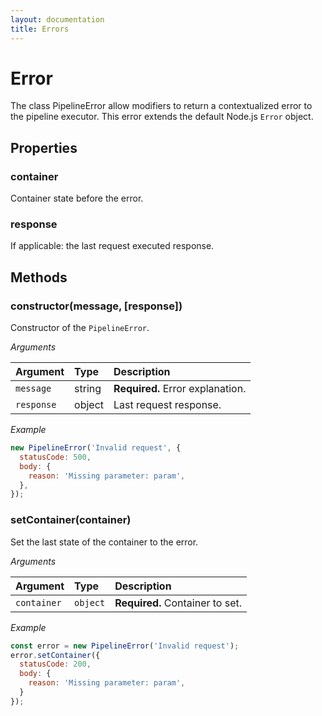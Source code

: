 ```yaml
---
layout: documentation
title: Errors
---
```


# Error

The class PipelineError allow modifiers to return a contextualized error to the pipeline executor.
This error extends the default Node.js `Error` object.

## Properties

### container

Container state before the error.

### response

If applicable: the last request executed response.

## Methods

### constructor(message, [response])

Constructor of the `PipelineError`.

_Arguments_

| Argument   | Type   | Description                      |
| :--------- | :----- | :------------------------------- |
| `message`  | string | **Required.** Error explanation. |
| `response` | object | Last request response.           |

_Example_

```js
new PipelineError('Invalid request', {
  statusCode: 500,
  body: {
    reason: 'Missing parameter: param',
  },
});
```

### setContainer(container)

Set the last state of the container to the error.

_Arguments_

| Argument    | Type     | Description                     |
| :---------- | :------- | :------------------------------ |
| `container` | `object` | **Required.** Container to set. |

_Example_

```js
const error = new PipelineError('Invalid request');
error.setContainer({
  statusCode: 200,
  body: {
    reason: 'Missing parameter: param',
  }
});
```
